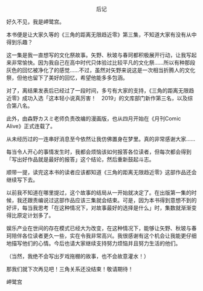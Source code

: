 <p align="center">后记</p>

好久不见，我是岬鹭宫。

本书便是让大家久等的《三角的距离无限趋近零》第三集，不知道大家有没有从中得到乐趣？

这一集是我一直想写的文化祭故事。矢野、秋玻与春珂都积极展开行动，让我写起来非常愉快。因为我自己在高中时代只体验过比较平凡的文化祭……所以有种那段灰色的回忆被净化了的感觉……不过，虽然对矢野来说这是一次相当折腾人的文化祭，但他也留下了美好的回忆，希望他能多多包涵。

对了，离结果发表后已经过了一段时间，多亏有大家的支持，《三角的距离无限趋近零》成功入选「这本轻小说真厉害！　2019」的文库部门新作第三名，以及综合第八名。

此外，由森野カスミ老师负责改编的漫画版，也从四月开始在《月刊Comic Alive》正式连载了。

从未经历过的一连串好消息至今依然让我仿佛置身在梦里。真的非常感谢大家……

每当令人开心的事情发生时，我都会烦恼该如何报答各位读者，但每次都会得到「写出好作品就是最好的报答」这个结论，然后重新鼓起斗志。

顺带一提，读完这本书的读者应该都知道《三角的距离无限趋近零》这部作品还会继续写下去。

以前我不知道在哪里提过，这个故事的结局从一开始就决定了。在出版第一集的时候，我还跟责编说过这部作品应该三集就会结束。可是，因为本书得到意想不到的好评，每当我思考「在这种情况下，对故事最好的选择是什么」时，集数就渐渐变得比原定计划多了。

娱乐产业在世间的存在模式已经大为改变，在这种情况下，能够让矢野、秋玻与春珂陪伴各位读者更久一些，实在令我非常高兴。我很感谢有这个机会让我能更仔细地描写他们的心情。今后也请大家继续支持努力烦恼并且努力生活的他们。

（当然，我绝不会写出歹戏拖棚的故事，也不会故意灌水！）

那我们就下次再见吧！三角关系还没结束！敬请期待！

岬鹭宫


